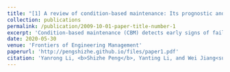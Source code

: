 ```yaml
---
title: "[1] A review of condition-based maintenance: Its prognostic and operational aspects"
collection: publications
permalink: /publication/2009-10-01-paper-title-number-1
excerpt: 'Condition-based maintenance (CBM) detects early signs of failure and dictates when maintenance should be performed based on the actual condition of a system. In this paper, we first review some of the recent research on CBM under various physical structures and signal data. Then, we summarize several kinds of prognostic models that use monitoring information to estimate the reliability of complex systems or products. Monitoring information also facilitates operational decisions in production planning, spare parts management, reliability improvement, and prognostics and health management. Finally, we suggest some research opportunities for the reliability and operations management communities to fill the research gap between these two fields.'
date: 2020-05-30
venue: 'Frontiers of Engineering Management'
paperurl: 'http://pengshizhe.github.io/files/paper1.pdf'
citation: 'Yanrong Li, <b>Shizhe Peng</b>, Yanting Li, and Wei Jiang<sup>*</sup>. (2020). <i>Frontiers of Engineering Management</i>, 7, 323–334.'
---
```

